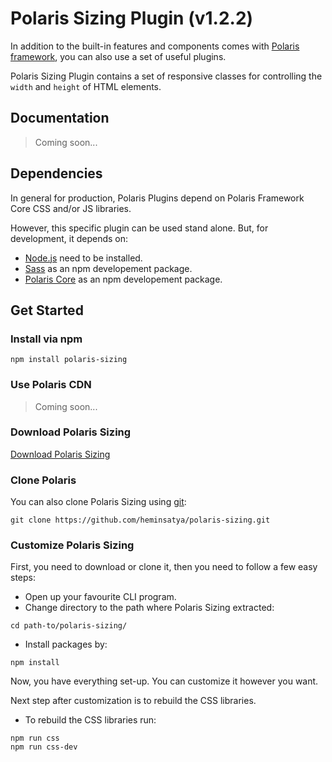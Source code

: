 # Polaris Sizing Plugin (v1.2.2)

In addition to the built-in features and components comes with [Polaris framework](https://github.com/heminsatya/polaris), you can also use a set of useful plugins.

Polaris Sizing Plugin contains a set of responsive classes for controlling the `width` and `height` of HTML elements.


## Documentation

> Coming soon...


## Dependencies

In general for production, Polaris Plugins depend on Polaris Framework Core CSS and/or JS libraries.

However, this specific plugin can be used stand alone. But, for development, it depends on:

* [Node.js](https://nodejs.org/en/) need to be installed.
* [Sass](https://www.npmjs.com/package/sass) as an npm developement package.
* [Polaris Core](https://www.npmjs.com/package/polaris-core) as an npm developement package.


## Get Started

### Install via npm

```
npm install polaris-sizing
```


### Use Polaris CDN

> Coming soon...


### Download Polaris Sizing

[Download Polaris Sizing](https://github.com/heminsatya/polaris-sizing/releases)


### Clone Polaris

You can also clone Polaris Sizing using [git](https://git-scm.com/):

```
git clone https://github.com/heminsatya/polaris-sizing.git
```


### Customize Polaris Sizing

First, you need to download or clone it, then you need to follow a few easy steps:

* Open up your favourite CLI program.
* Change directory to the path where Polaris Sizing extracted:
```
cd path-to/polaris-sizing/
```
* Install packages by:
```
npm install
```
Now, you have everything set-up. You can customize it however you want.

Next step after customization is to rebuild the CSS libraries.

* To rebuild the CSS libraries run:

```
npm run css
npm run css-dev
```
